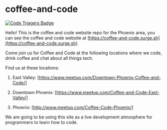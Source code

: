 # coffee-and-code

[![Code Triagers Badge](https://www.codetriage.com/samrocksc/coffee-and-code/badges/users.svg)](https://www.codetriage.com/samrocksc/coffee-and-code)

Hello! This is the coffee and code website repo for the Phoenix area, you can see the coffee and code website at [https://coffee-and-code.surge.sh](https://coffee-and-code.surge.sh)


Come join us for Coffee and Code at the following locations where we code, drink coffee and chat about all things tech.

Find us at these locations:

1. East Valley:
[https://www.meetup.com/Downtown-Phoenix-Coffee-and-Code/]

2. Downtown Phoenix:
[https://www.meetup.com/Coffee-and-Code-East-Valley/]

3. Phoenix:
[http://www.meetup.com/Coffee-Code-Phoenix/]


We are going to be using this site as a live development atmosphere for programmers to learn how to code.




